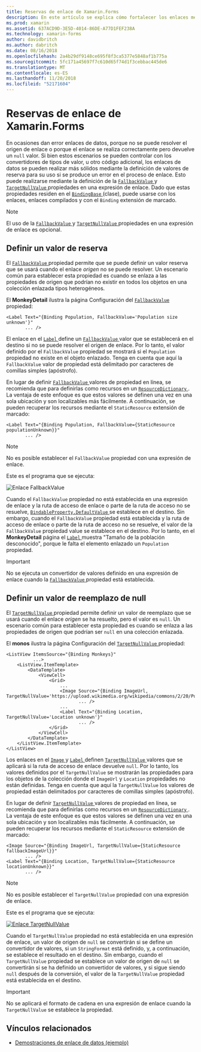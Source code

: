 ```yaml
---
title: Reservas de enlace de Xamarin.Forms
description: En este artículo se explica cómo fortalecer los enlaces mediante la definición de los valores de reserva que se usará si se produce un error de enlace.
ms.prod: xamarin
ms.assetid: 637ACD9D-3E5D-4014-86DE-A77D1FEF238A
ms.technology: xamarin-forms
author: davidbritch
ms.author: dabritch
ms.date: 08/16/2018
ms.openlocfilehash: 2a4b29df9148ce695f8f3ca5377e5848af1b775a
ms.sourcegitcommit: 5fc171a45697f7c610d65f74d1f3cebbac445de6
ms.translationtype: MT
ms.contentlocale: es-ES
ms.lasthandoff: 11/20/2018
ms.locfileid: "52171604"
---
```

# <a name="xamarinforms-binding-fallbacks"></a>Reservas de enlace de Xamarin.Forms

En ocasiones dan error enlaces de datos, porque no se puede resolver el origen de enlace o porque el enlace se realiza correctamente pero devuelve un `null` valor. Si bien estos escenarios se pueden controlar con los convertidores de tipos de valor, u otro código adicional, los enlaces de datos se pueden realizar más sólidos mediante la definición de valores de reserva para su uso si se produce un error en el proceso de enlace. Esto puede realizarse mediante la definición de la [ `FallbackValue` ](xref:Xamarin.Forms.BindingBase.FallbackValue) y [ `TargetNullValue` ](xref:Xamarin.Forms.BindingBase.TargetNullValue) propiedades en una expresión de enlace. Dado que estas propiedades residen en el [ `BindingBase` ](xref:Xamarin.Forms.BindingBase) (clase), puede usarse con los enlaces, enlaces compilados y con el `Binding` extensión de marcado.

> [!NOTE]
> El uso de la [ `FallbackValue` ](xref:Xamarin.Forms.BindingBase.FallbackValue) y [ `TargetNullValue` ](xref:Xamarin.Forms.BindingBase.TargetNullValue) propiedades en una expresión de enlace es opcional.

## <a name="defining-a-fallback-value"></a>Definir un valor de reserva

El [ `FallbackValue` ](xref:Xamarin.Forms.BindingBase.FallbackValue) propiedad permite que se puede definir un valor reserva que se usará cuando el enlace *origen* no se puede resolver. Un escenario común para establecer esta propiedad es cuando se enlaza a las propiedades de origen que podrían no existir en todos los objetos en una colección enlazada tipos heterogéneos.

El **MonkeyDetail** ilustra la página Configuración del [ `FallbackValue` ](xref:Xamarin.Forms.BindingBase.FallbackValue) propiedad:

```xaml
<Label Text="{Binding Population, FallbackValue='Population size unknown'}"
       ... />   
```

El enlace en el [ `Label` ](xref:Xamarin.Forms.Label) define un [ `FallbackValue` ](xref:Xamarin.Forms.BindingBase.FallbackValue) valor que se establecerá en el destino si no se puede resolver el origen de enlace. Por lo tanto, el valor definido por el `FallbackValue` propiedad se mostrará si el `Population` propiedad no existe en el objeto enlazado. Tenga en cuenta que aquí la `FallbackValue` valor de propiedad está delimitado por caracteres de comillas simples (apóstrofo).

En lugar de definir [ `FallbackValue` ](xref:Xamarin.Forms.BindingBase.FallbackValue) valores de propiedad en línea, se recomienda que para definirlas como recursos en un [ `ResourceDictionary` ](xref:Xamarin.Forms.ResourceDictionary). La ventaja de este enfoque es que estos valores se definen una vez en una sola ubicación y son localizables más fácilmente. A continuación, se pueden recuperar los recursos mediante el `StaticResource` extensión de marcado:

```xaml
<Label Text="{Binding Population, FallbackValue={StaticResource populationUnknown}}"
       ... />  
```

> [!NOTE]
> No es posible establecer el `FallbackValue` propiedad con una expresión de enlace.

Este es el programa que se ejecuta:

![Enlace FallbackValue](binding-fallbacks-images/bindingunavailable-detail-cropped.png "FallbackValue enlace")

Cuando el `FallbackValue` propiedad no está establecida en una expresión de enlace y la ruta de acceso de enlace o parte de la ruta de acceso no se resuelve, [ `BindableProperty.DefaultValue` ](xref:Xamarin.Forms.BindableProperty.DefaultValue) se establece en el destino. Sin embargo, cuando el `FallbackValue` propiedad está establecida y la ruta de acceso de enlace o parte de la ruta de acceso no se resuelve, el valor de la `FallbackValue` propiedad value se establece en el destino. Por lo tanto, en el **MonkeyDetail** página el [ `Label` ](xref:Xamarin.Forms.Label) muestra "Tamaño de la población desconocido", porque le falta el elemento enlazado un `Population` propiedad.

> [!IMPORTANT]
> No se ejecuta un convertidor de valores definido en una expresión de enlace cuando la [ `FallbackValue` ](xref:Xamarin.Forms.BindingBase.FallbackValue) propiedad está establecida.

## <a name="defining-a-null-replacement-value"></a>Definir un valor de reemplazo de null

El [ `TargetNullValue` ](xref:Xamarin.Forms.BindingBase.TargetNullValue) propiedad permite definir un valor de reemplazo que se usará cuando el enlace *origen* se ha resuelto, pero el valor es `null`. Un escenario común para establecer esta propiedad es cuando se enlaza a las propiedades de origen que podrían ser `null` en una colección enlazada.

El **monos** ilustra la página Configuración del [ `TargetNullValue` ](xref:Xamarin.Forms.BindingBase.TargetNullValue) propiedad:

```xaml
<ListView ItemsSource="{Binding Monkeys}"
          ...>
    <ListView.ItemTemplate>
        <DataTemplate>
            <ViewCell>
                <Grid>
                    ...
                    <Image Source="{Binding ImageUrl, TargetNullValue='https://upload.wikimedia.org/wikipedia/commons/2/20/Point_d_interrogation.jpg'}"
                           ... />
                    ...
                    <Label Text="{Binding Location, TargetNullValue='Location unknown'}"
                           ... />
                </Grid>
            </ViewCell>
        </DataTemplate>
    </ListView.ItemTemplate>
</ListView>
```

Los enlaces en el [ `Image` ](xref:Xamarin.Forms.Image) y [ `Label` ](xref:Xamarin.Forms.Label) definen [ `TargetNullValue` ](xref:Xamarin.Forms.BindingBase.TargetNullValue) valores que se aplicará si la ruta de acceso de enlace devuelve `null`. Por lo tanto, los valores definidos por el `TargetNullValue` se mostrarán las propiedades para los objetos de la colección donde el `ImageUrl` y `Location` propiedades no están definidas. Tenga en cuenta que aquí la `TargetNullValue` los valores de propiedad están delimitados por caracteres de comillas simples (apóstrofo).

En lugar de definir [ `TargetNullValue` ](xref:Xamarin.Forms.BindingBase.TargetNullValue) valores de propiedad en línea, se recomienda que para definirlas como recursos en un [ `ResourceDictionary` ](xref:Xamarin.Forms.ResourceDictionary). La ventaja de este enfoque es que estos valores se definen una vez en una sola ubicación y son localizables más fácilmente. A continuación, se pueden recuperar los recursos mediante el `StaticResource` extensión de marcado:

```xaml
<Image Source="{Binding ImageUrl, TargetNullValue={StaticResource fallbackImageUrl}}"
       ... />
<Label Text="{Binding Location, TargetNullValue={StaticResource locationUnknown}}"
       ... />
```

> [!NOTE]
> No es posible establecer el `TargetNullValue` propiedad con una expresión de enlace.

Este es el programa que se ejecuta:

[![Enlace TargetNullValue](binding-fallbacks-images/bindingunavailable-small.png "TargetNullValue enlace")](binding-fallbacks-images/bindingunavailable-large.png#lightbox "TargetNullValue enlace")

Cuando el `TargetNullValue` propiedad no está establecida en una expresión de enlace, un valor de origen de `null` se convertirán si se define un convertidor de valores, si un `StringFormat` está definido, y, a continuación, se establece el resultado en el destino. Sin embargo, cuando el `TargetNullValue` propiedad se establece un valor de origen de `null` se convertirán si se ha definido un convertidor de valores, y si sigue siendo `null` después de la conversión, el valor de la `TargetNullValue` propiedad está establecida en el destino.

> [!IMPORTANT]
> No se aplicará el formato de cadena en una expresión de enlace cuando la `TargetNullValue` se establece la propiedad.

## <a name="related-links"></a>Vínculos relacionados

- [Demostraciones de enlace de datos (ejemplo)](https://developer.xamarin.com/samples/xamarin-forms/DataBindingDemos/)
